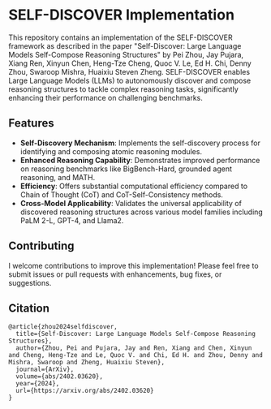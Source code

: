# SELF-DISCOVER Implementation

This repository contains an implementation of the SELF-DISCOVER framework as described in the paper "Self-Discover: Large Language Models Self-Compose Reasoning Structures" by Pei Zhou, Jay Pujara, Xiang Ren, Xinyun Chen, Heng-Tze Cheng, Quoc V. Le, Ed H. Chi, Denny Zhou, Swaroop Mishra, Huaixiu Steven Zheng. 
SELF-DISCOVER enables Large Language Models (LLMs) to autonomously discover and compose reasoning structures to tackle complex reasoning tasks, significantly enhancing their performance on challenging benchmarks.

## Features

- **Self-Discovery Mechanism**: Implements the self-discovery process for identifying and composing atomic reasoning modules.
- **Enhanced Reasoning Capability**: Demonstrates improved performance on reasoning benchmarks like BigBench-Hard, grounded agent reasoning, and MATH.
- **Efficiency**: Offers substantial computational efficiency compared to Chain of Thought (CoT) and CoT-Self-Consistency methods.
- **Cross-Model Applicability**: Validates the universal applicability of discovered reasoning structures across various model families including PaLM 2-L, GPT-4, and Llama2.



## Contributing

I welcome contributions to improve this implementation! Please feel free to submit issues or pull requests with enhancements, bug fixes, or suggestions.

## Citation

```
@article{zhou2024selfdiscover,
  title={Self-Discover: Large Language Models Self-Compose Reasoning Structures},
  author={Zhou, Pei and Pujara, Jay and Ren, Xiang and Chen, Xinyun and Cheng, Heng-Tze and Le, Quoc V. and Chi, Ed H. and Zhou, Denny and Mishra, Swaroop and Zheng, Huaixiu Steven},
  journal={ArXiv},
  volume={abs/2402.03620},
  year={2024},
  url={https://arxiv.org/abs/2402.03620}
}
```
